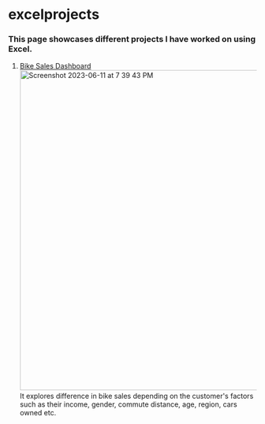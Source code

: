 # excelprojects

### This page showcases different projects I have worked on using Excel.
1. [Bike Sales Dashboard](https://github.com/koko0818/excelprojects/blob/main/Excel%20Project%20Dataset.xlsx) \
<img width="650" alt="Screenshot 2023-06-11 at 7 39 43 PM" src="https://github.com/koko0818/excelprojects/assets/45345056/c9b2d9af-8021-4fa3-888a-da8317a6bba8"> \
It explores difference in bike sales depending on the customer's factors such as their income, gender, commute distance, age, region, cars owned etc.
